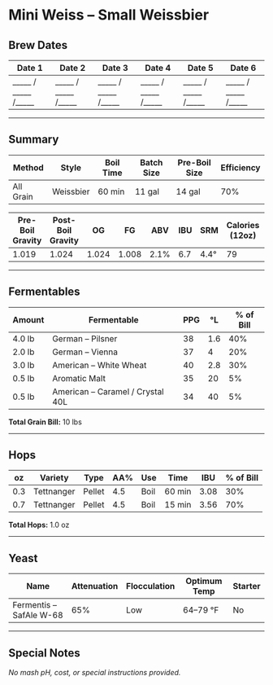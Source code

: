 # Mini Weiss – Small Weissbier  

## Brew Dates
| Date 1 | Date 2 | Date 3 | Date 4 | Date 5 | Date 6 |
|--------|--------|--------|--------|--------|--------|
| _____ / _____ /_____ | _____ / _____ /_____ | _____ / _____ /_____ | _____ / _____ /_____ | _____ / _____ /_____ | _____ / _____ /_____ |  

---

## Summary
| Method     | Style      | Boil Time | Batch Size | Pre-Boil Size | Efficiency |
|------------|-----------|-----------|------------|---------------|------------|
| All Grain  | Weissbier | 60 min    | 11 gal     | 14 gal        | 70%        |

| Pre-Boil Gravity | Post-Boil Gravity | OG    | FG    | ABV   | IBU  | SRM  | Calories (12oz) | Carbs (12oz) | Mash pH |
|-----------------|-----------------|-------|-------|-------|------|------|-----------------|---------------|---------|
| 1.019           | 1.024           | 1.024 | 1.008 | 2.1%  | 6.7  | 4.4° | 79              | 9.6 g         | n/a     |

---

## Fermentables
| Amount  | Fermentable                          | PPG | °L  | % of Bill |
|---------|--------------------------------------|-----|-----|-----------|
| 4.0 lb  | German – Pilsner                     | 38  | 1.6 | 40%       |
| 2.0 lb  | German – Vienna                      | 37  | 4   | 20%       |
| 3.0 lb  | American – White Wheat               | 40  | 2.8 | 30%       |
| 0.5 lb  | Aromatic Malt                        | 35  | 20  | 5%        |
| 0.5 lb  | American – Caramel / Crystal 40L     | 34  | 40  | 5%        |

**Total Grain Bill:** 10 lbs  

---

## Hops
| oz   | Variety    | Type   | AA%  | Use  | Time     | IBU  | % of Bill |
|------|-----------|--------|------|------|----------|------|------------|
| 0.3  | Tettnanger | Pellet | 4.5  | Boil | 60 min   | 3.08 | 30%       |
| 0.7  | Tettnanger | Pellet | 4.5  | Boil | 15 min   | 3.56 | 70%       |

**Total Hops:** 1.0 oz  

---

## Yeast
| Name                  | Attenuation | Flocculation | Optimum Temp | Starter |
|-----------------------|-------------|--------------|--------------|---------|
| Fermentis – SafAle W-68 | 65%       | Low          | 64–79 °F     | No      |

---

## Special Notes
*No mash pH, cost, or special instructions provided.*
